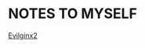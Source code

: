 NOTES TO MYSELF
===============

[Evilginx2](https://m0chan.github.io/2019/07/26/Bypassing-2FA-For-Fun-With-Evilginx2.html)

